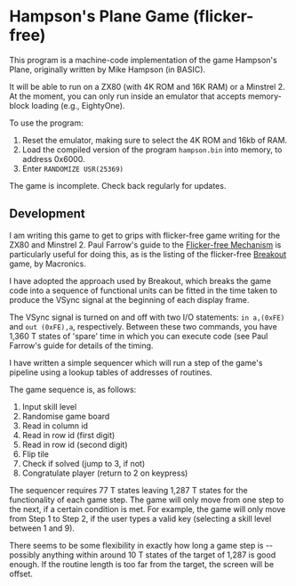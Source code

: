 # Hampson's Plane Game (flicker-free)

This program is a machine-code implementation of the game Hampson's Plane, originally written by Mike Hampson (in BASIC). 

It will be able to run on a ZX80 (with 4K ROM and 16K RAM) or a Minstrel 2. At the moment, you can only run inside an emulator that accepts memory-block loading (e.g., EightyOne).

To use the program:

1. Reset the emulator, making sure to select the 4K ROM and 16kb of RAM.
2. Load the compiled version of the program `hampson.bin` into memory, to address 0x6000.
3. Enter `RANDOMIZE USR(25369)`

The game is incomplete. Check back regularly for updates.

## Development

I am writing this game to get to grips with flicker-free game writing for the ZX80 and Minstrel 2. Paul Farrow's guide to the [Flicker-free Mechanism](http://www.fruitcake.plus.com/Sinclair/ZX80/FlickerFree/ZX80_DisplayMechanism.htm) is particularly useful for doing this, as is the listing of the flicker-free [Breakout](http://www.fruitcake.plus.com/Sinclair/ZX80/FlickerFree/ZX80_Breakout.htm) game, by Macronics.

I have adopted the approach used by Breakout, which breaks the game code into a sequence of functional units can be fitted in the time taken to produce the VSync signal at the beginning of each display frame.

The VSync signal is turned on and off with two I/O statements: `in a,(0xFE)` and `out (0xFE),a`, respectively. Between these two commands, you have 1,360 T states of 'spare' time in which you can execute code (see Paul Farrow's guide for details of the timing.

I have written a simple sequencer which will run a step of the game's pipeline using a lookup tables of addresses of routines.

The game sequence is, as follows:

1. Input skill level
2. Randomise game board
3. Read in column id
4. Read in row id (first digit)
5. Read in row id (second digit)
6. Flip tile
7. Check if solved (jump to 3, if not)
8. Congratulate player (return to 2 on keypress)

The sequencer requires 77 T states leaving 1,287 T states for the functionality of each game step. The game will only move from one step to the next, if a certain condition is met. For example, the game will only move from Step 1 to Step 2, if the user types a valid key (selecting a skill level between 1 and 9).

There seems to be some flexibility in exactly how long a game step is -- possibly anything within around 10 T states of the target of 1,287 is good enough. If the routine length is too far from the target, the screen will be offset.
